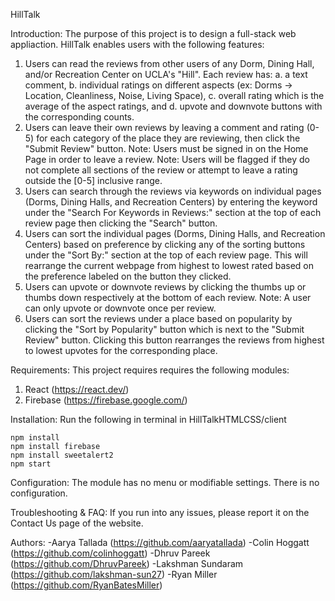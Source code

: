HillTalk

Introduction: 
The purpose of this project is to design a full-stack web appliaction. HillTalk enables users with the following features:
1. Users can read the reviews from other users of any Dorm, Dining Hall, and/or Recreation Center on UCLA's "Hill". Each review has:
    a. a text comment, 
    b. individual ratings on different aspects (ex: Dorms -> Location, Cleanliness, Noise, Living Space), 
    c. overall rating which is the average of the aspect ratings, and 
    d. upvote and downvote buttons with the corresponding counts.
2. Users can leave their own reviews by leaving a comment and rating (0-5) for each category of the place they are reviewing, then click the "Submit Review" button. 
    Note: Users must be signed in on the Home Page in order to leave a review. 
    Note: Users will be flagged if they do not complete all sections of the review or attempt to leave a rating outside the [0-5] inclusive range.
3. Users can search through the reviews via keywords on individual pages (Dorms, Dining Halls, and Recreation Centers) by entering the keyword under the "Search For Keywords in Reviews:" section at the top of each review page then clicking the "Search" button.
4. Users can sort the individual pages (Dorms, Dining Halls, and Recreation Centers) based on preference by clicking any of the sorting buttons under the "Sort By:" section at the top of each review page. This will rearrange the current webpage from highest to lowest rated based on the preference labeled on the button they clicked.
5. Users can upvote or downvote reviews by clicking the thumbs up or thumbs down respectively at the bottom of each review.
    Note: A user can only upvote or downvote once per review.
6. Users can sort the reviews under a place based on popularity by clicking the "Sort by Popularity" button which is next to the "Submit Review" button. Clicking this button rearranges the reviews from highest to lowest upvotes for the corresponding place.


Requirements:
This project requires requires the following modules:
1. React (https://react.dev/)
2. Firebase (https://firebase.google.com/)

Installation:
Run the following in terminal in HillTalkHTMLCSS/client

    npm install
    npm install firebase
    npm install sweetalert2
    npm start

Configuration:
The module has no menu or modifiable settings. There is no configuration.

Troubleshooting & FAQ:
If you run into any issues, please report it on the Contact Us page of the website.

Authors:
-Aarya Tallada (https://github.com/aaryatallada)
-Colin Hoggatt (https://github.com/colinhoggatt)
-Dhruv Pareek (https://github.com/DhruvPareek)
-Lakshman Sundaram (https://github.com/lakshman-sun27)
-Ryan Miller (https://github.com/RyanBatesMiller)